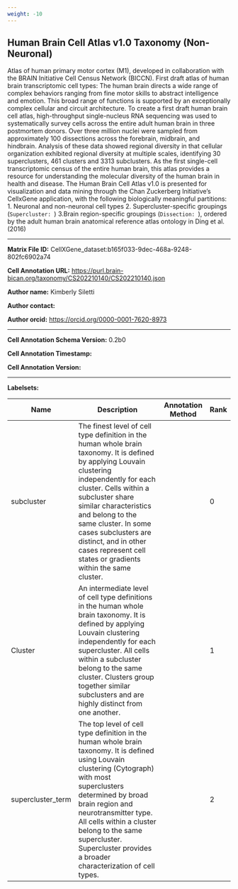 ```yaml
---
weight: -10
---
```

## Human Brain Cell Atlas v1.0 Taxonomy (Non-Neuronal)

Atlas of human primary motor cortex (M1), developed in collaboration with the BRAIN Initiative Cell Census Network (BICCN).
First draft atlas of human brain transcriptomic cell types: The human brain directs a wide range of complex behaviors ranging from fine motor skills to abstract intelligence and emotion. This broad range of functions is supported by an exceptionally complex cellular and circuit architecture. To create a first draft human brain cell atlas, high-throughput single-nucleus RNA sequencing was used to systematically survey cells across the entire adult human brain in three postmortem donors. Over three million nuclei were sampled from approximately 100 dissections across the forebrain, midbrain, and hindbrain. Analysis of these data showed regional diversity in that cellular organization exhibited regional diversity at multiple scales, identifying 30 superclusters, 461 clusters and 3313 subclusters. As the first single-cell transcriptomic census of the entire human brain, this atlas provides a resource for understanding the molecular diversity of the human brain in health and disease. The Human Brain Cell Atlas v1.0 is presented for visualization and data mining through the Chan Zuckerberg Initiative’s CellxGene application, with the following biologically meaningful partitions: 1. Neuronal and non-neuronal cell types 2. Supercluster-specific groupings (`Supercluster: `) 3.Brain region-specific groupings (`Dissection: `), ordered by the adult human brain anatomical reference atlas ontology in Ding et al. (2016)

---

**Matrix File ID:** CellXGene_dataset:b165f033-9dec-468a-9248-802fc6902a74

**Cell Annotation URL:** https://purl.brain-bican.org/taxonomy/CS202210140/CS202210140.json

**Author name:** Kimberly Siletti

**Author contact:** 

**Author orcid:** https://orcid.org/0000-0001-7620-8973


---

**Cell Annotation Schema Version:** 0.2b0

**Cell Annotation Timestamp:** 

**Cell Annotation Version:** 

---

**Labelsets:**

| Name | Description | Annotation Method | Rank |
|------|-------------|-------------------|------|
|subcluster|The finest level of cell type definition in the human whole brain taxonomy. It is defined by applying Louvain clustering independently for each cluster. Cells within a subcluster share similar characteristics and belong to the same cluster. In some cases subclusters are distinct, and in other cases represent cell states or gradients within the same cluster.||0|
|Cluster|An intermediate level of cell type definitions in the human whole brain taxonomy. It is defined by applying Louvain clustering independently for each supercluster. All cells within a subcluster belong to the same cluster. Clusters group together similar subclusters and are highly distinct from one another.||1|
|supercluster_term|The top level of cell type definition in the human whole brain taxonomy. It is defined using Louvain clustering (Cytograph) with most superclusters determined by broad brain region and neurotransmitter type. All cells within a cluster belong to the same supercluster. Supercluster provides a broader characterization of cell types.||2|
